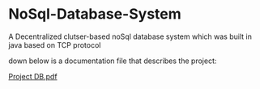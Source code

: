 # NoSql-Database-System
A Decentralized clutser-based noSql database system which was built in java based on TCP protocol 

down below is a documentation file that describes the project:

[Project DB.pdf](https://github.com/M-Rahhal/NoSql-Database-System/files/11125473/Project.DB.pdf)
